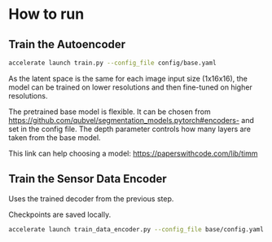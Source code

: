 # How to run

## Train the Autoencoder

```bash
accelerate launch train.py --config_file config/base.yaml
```

As the latent space is the same for each image input size (1x16x16), the model can be trained on lower 
resolutions and then fine-tuned on higher resolutions.

The pretrained base model is flexible. It can be chosen from https://github.com/qubvel/segmentation_models.pytorch#encoders-
and set in the config file. The depth parameter controls how many layers are taken from the base model.

This link can help choosing a model: https://paperswithcode.com/lib/timm

## Train the Sensor Data Encoder

Uses the trained decoder from the previous step.

Checkpoints are saved locally.

```bash
accelerate launch train_data_encoder.py --config_file base/config.yaml --unet_checkpoint <path to unet checkpoint>
```

